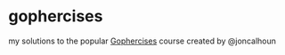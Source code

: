# gophercises

my solutions to the popular [Gophercises](https://gophercises.com/) course created by @joncalhoun
